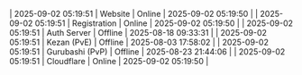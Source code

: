 | 2025-09-02 05:19:51 | Website | Online | 2025-09-02 05:19:50 |
| 2025-09-02 05:19:51 | Registration | Online | 2025-09-02 05:19:50 |
| 2025-09-02 05:19:51 | Auth Server | Offline | 2025-08-18 09:33:31 |
| 2025-09-02 05:19:51 | Kezan (PvE) | Offline | 2025-08-03 17:58:02 |
| 2025-09-02 05:19:51 | Gurubashi (PvP) | Offline | 2025-08-23 21:44:06 |
| 2025-09-02 05:19:51 | Cloudflare | Online | 2025-09-02 05:19:50 |
